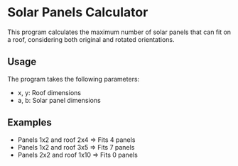 # Solar Panels Calculator

This program calculates the maximum number of solar panels that can fit on a roof, considering both original and rotated orientations.

## Usage
The program takes the following parameters:
- x, y: Roof dimensions
- a, b: Solar panel dimensions

## Examples
- Panels 1x2 and roof 2x4 => Fits 4 panels
- Panels 1x2 and roof 3x5 => Fits 7 panels
- Panels 2x2 and roof 1x10 => Fits 0 panels

